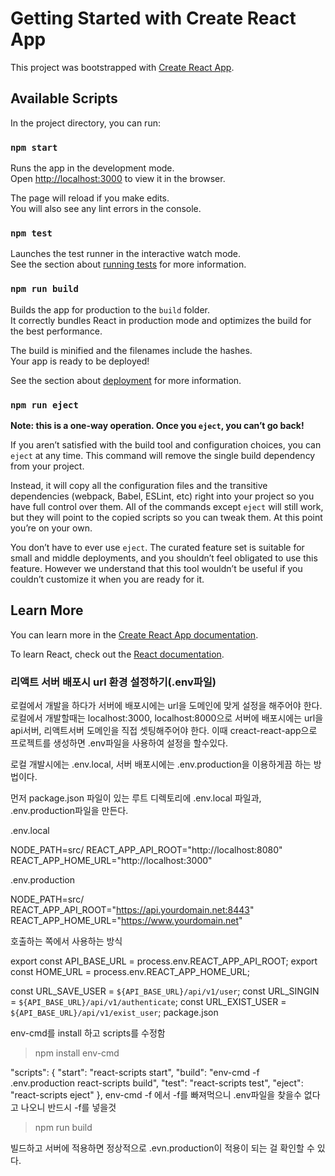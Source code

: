 # Getting Started with Create React App

This project was bootstrapped with [Create React App](https://github.com/facebook/create-react-app).

## Available Scripts

In the project directory, you can run:

### `npm start`

Runs the app in the development mode.\
Open [http://localhost:3000](http://localhost:3000) to view it in the browser.

The page will reload if you make edits.\
You will also see any lint errors in the console.

### `npm test`

Launches the test runner in the interactive watch mode.\
See the section about [running tests](https://facebook.github.io/create-react-app/docs/running-tests) for more information.

### `npm run build`

Builds the app for production to the `build` folder.\
It correctly bundles React in production mode and optimizes the build for the best performance.

The build is minified and the filenames include the hashes.\
Your app is ready to be deployed!

See the section about [deployment](https://facebook.github.io/create-react-app/docs/deployment) for more information.

### `npm run eject`

**Note: this is a one-way operation. Once you `eject`, you can’t go back!**

If you aren’t satisfied with the build tool and configuration choices, you can `eject` at any time. This command will remove the single build dependency from your project.

Instead, it will copy all the configuration files and the transitive dependencies (webpack, Babel, ESLint, etc) right into your project so you have full control over them. All of the commands except `eject` will still work, but they will point to the copied scripts so you can tweak them. At this point you’re on your own.

You don’t have to ever use `eject`. The curated feature set is suitable for small and middle deployments, and you shouldn’t feel obligated to use this feature. However we understand that this tool wouldn’t be useful if you couldn’t customize it when you are ready for it.

## Learn More

You can learn more in the [Create React App documentation](https://facebook.github.io/create-react-app/docs/getting-started).

To learn React, check out the [React documentation](https://reactjs.org/).

### 리액트 서버 배포시 url 환경 설정하기(.env파일)
로컬에서 개발을 하다가 서버에 배포시에는 url을 도메인에 맞게 설정을 해주어야 한다. 로컬에서 개발할때는 localhost:3000, localhost:8000으로 서버에 배포시에는 url을 api서버, 리액트서버 도메인을 직접 셋팅해주어야 한다.
이때 creact-react-app으로 프로젝트를 생성하면 .env파일을 사용하여 설정을 할수있다.

로컬 개발시에는 .env.local,
서버 배포시에는 .env.production을 이용하게끔 하는 방법이다.

먼저 package.json 파일이 있는 루트 디렉토리에 .env.local 파일과, .env.production파일을 만든다.

.env.local

NODE_PATH=src/
REACT_APP_API_ROOT="http://localhost:8080"
REACT_APP_HOME_URL="http://localhost:3000"

.env.production

NODE_PATH=src/
REACT_APP_API_ROOT="https://api.yourdomain.net:8443"
REACT_APP_HOME_URL="https://www.yourdomain.net"

호출하는 쪽에서 사용하는 방식

export const API_BASE_URL = process.env.REACT_APP_API_ROOT;
export const HOME_URL = process.env.REACT_APP_HOME_URL;

const URL_SAVE_USER = `${API_BASE_URL}/api/v1/user`;
const URL_SINGIN = `${API_BASE_URL}/api/v1/authenticate`;
const URL_EXIST_USER = `${API_BASE_URL}/api/v1/exist_user`;
package.json

env-cmd를 install 하고 scripts를 수정함

> npm install env-cmd

"scripts": {
"start": "react-scripts start",
"build": "env-cmd -f .env.production react-scripts build",
"test": "react-scripts test",
"eject": "react-scripts eject"
},
env-cmd -f 에서 -f를 빠져먹으니 .env파일을 찾을수 없다고 나오니 반드시 -f를 넣을것

>npm run build

빌드하고 서버에 적용하면 정상적으로 .evn.production이 적용이 되는 걸 확인할 수 있다.